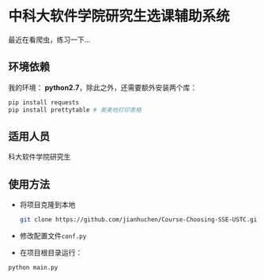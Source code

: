 # 中科大软件学院研究生选课辅助系统

最近在看爬虫，练习一下...



## 环境依赖

我的环境： **python2.7**，除此之外，还需要额外安装两个库：

```bash
pip install requests
pip install prettytable # 美美地打印表格
```



## 适用人员

科大软件学院研究生



## 使用方法

- 将项目克隆到本地

  ```bash
  git clone https://github.com/jianhuchen/Course-Choosing-SSE-USTC.git
  ```

- 修改配置文件`conf.py`

- 在项目根目录运行：

```shell
python main.py
```
